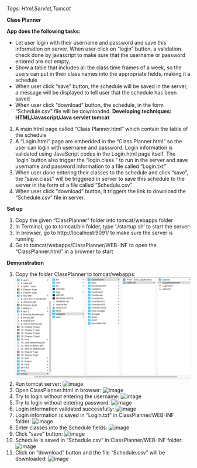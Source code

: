 ﻿*Tags: Html,Servlet,Tomcat*

**Class Planner**

**App does the following tasks:**
- Let user login with their username and password and save this information on server. When user click on “login” button, a validation check done by javascript to make sure that the username or password entered are not empty. 
- Show a table that includes all the class time frames of a week, so the users can put in their class names into the appropriate fields, making it a schedule
- When user click “save” button, the schedule will be saved in the server, a message will be displayed to tell user that the schedule has been saved
- When user click “download” button, the schedule, in the form “Schedule.csv” file will be downloaded. 
**Developing techniques: HTML/Javascript/Java servlet tomcat**

1. A main html page called “Class Planner.html” which contain the table of the schedule
2. A “Login.html” page are embedded in the “Class Planner.html” so the user can login with username and password. Login information is validated using JavaScript codes in the Login.html page itself. The ‘login’ button also trigger the “login.class “ to run in the server and save username and password information to a file called “Login.txt”
3. When user done entering their classes to the schedule and click “save”, the “save.class” will be triggered in server to save this schedule to the server in the form of a file called “Schedule.csv”
4. When user click “download” button, it triggers the link to download the “Schedule.csv” file in server.

**Set up**
1. Copy the given “ClassPlanner” folder into tomcat/webapps folder
2. In Terminal, go to tomcat/bin folder, type ‘./startup.sh’ to start the server:
3.	In browser, go to http://localhost:9091/ to make sure the server is running
4. Go to tomcat/webapps/ClassPlanner/WEB-INF to open the “ClassPlanner.html” in a browner to start

**Demonstration**
1. Copy the folder ClassPlanner to tomcat/webapps:
![image](https://github.com/cmn0705/Class_Planner_WebPage/blob/master/img/image001.png)
2. Run tomcat server:
![image]()
3. Open ClassPlanner.html in browser:
![image]()
4. Try to login without entering the username:
![image]()
5. Try to login without entering password:
![image]()
6. Login information validated successfully:
![image]()
7. Login information is saved in “Login.txt” in ClassPlanner/WEB-INF folder: 
![image]()
8. Enter classes into the Schedule fields:
![image]()
9. Click “save” button:
![image]()
10. Schedule is saved in “Schedule.csv” in ClassPlanner/WEB-INF folder:
![image]()
11. Click on “download” button and the file “Schedule.csv” will be downloaded:
![image]()